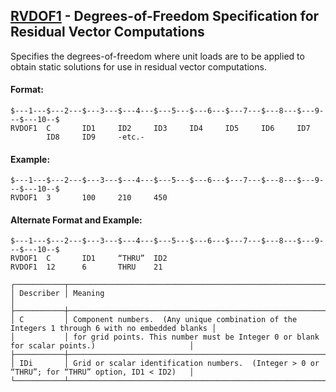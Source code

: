 ## [RVDOF1](https://help.hexagonmi.com/bundle/MSC_Nastran_2022.4/page/Nastran_Combined_Book/qrg/bulkqrs/TOC.RVDOF1.xhtml) - Degrees-of-Freedom Specification for Residual Vector Computations

Specifies the degrees-of-freedom where unit loads are to be applied to obtain static solutions for use in residual vector computations.

#### Format:

```nastran
$---1---$---2---$---3---$---4---$---5---$---6---$---7---$---8---$---9---$---10--$
RVDOF1  C       ID1     ID2     ID3     ID4     ID5     ID6     ID7             
        ID8     ID9     -etc.-                                                  
```
#### Example:

```nastran
$---1---$---2---$---3---$---4---$---5---$---6---$---7---$---8---$---9---$---10--$
RVDOF1  3       100     210     450                                             
```
#### Alternate Format and Example:

```nastran
$---1---$---2---$---3---$---4---$---5---$---6---$---7---$---8---$---9---$---10--$
RVDOF1  C       ID1     “THRU”  ID2                                             
RVDOF1  12      6       THRU    21                                              
```
```text
┌───────────┬─────────────────────────────────────────────────────────────────────────────────────────────────┐
│ Describer │ Meaning                                                                                         │
├───────────┼─────────────────────────────────────────────────────────────────────────────────────────────────┤
│ C         │ Component numbers.  (Any unique combination of the Integers 1 through 6 with no embedded blanks │
│           │ for grid points. This number must be Integer 0 or blank for scalar points.)                     │
├───────────┼─────────────────────────────────────────────────────────────────────────────────────────────────┤
│ IDi       │ Grid or scalar identification numbers.  (Integer > 0 or “THRU”; for “THRU” option, ID1 < ID2)   │
└───────────┴─────────────────────────────────────────────────────────────────────────────────────────────────┘
```
